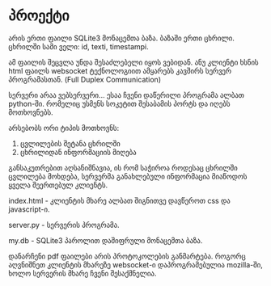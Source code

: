 პროექტი
======

არის ერთი ფაილი   SQLite3 მონაცემთა ბაზა.
ბაზაში ერთი  ცხრილი.
ცხრილში სამი ველი: id, texti, timestampi.


ამ ფაილის  შეცვლა უნდა შესაძლებელი იყოს ვებიდან.
ანუ კლიენტი ხსნის html ფაილს websocket ტექნოლოგიით
ამყარებს კავშირს სერვერ პროგრამასთან. (Full Duplex Communication)

სერვერი არაა ვებსერვერი...
ესაა ჩვენი დაწერილი პროგრამა ალბათ python-ში.
რომელიც უსმენს სოკეტით შესაბამის პორტს და იღებს მოთხოვნებს.

არსებობს ორი ტიპის მოთხოვნს:
1. ცვლილების შეტანა ცხრილში
2. ცხრილიდან ინფორმაციის მიღება

განსაკუთრებით აღსანიშნავია, ის რომ საჭიროა როდესაც ცხრილში ცვლილება მოხდება,
სერვერმა განახლებული ინფორმაცია მიაწოდოს ყველა შეერთებულ კლიენტს.


index.html - კლიენტის მხარე ალბათ შიგნითვე დავწეროთ css და javascript-ი.

server.py - სერვერის პროგრამა.

my.db - SQLite3 პაროლით დაშიფრული მონაცემთა ბაზა.


დანარჩენი pdf ფაილები არის პროტოკოლების განმარტება.
როგორც აღვნიშნეთ კლიენტის მხარეზე websocket-ი დაპროგრამებულია mozilla-ში,
ხოლო სერვერის მხარე ჩვენი შესაქმნელია.
